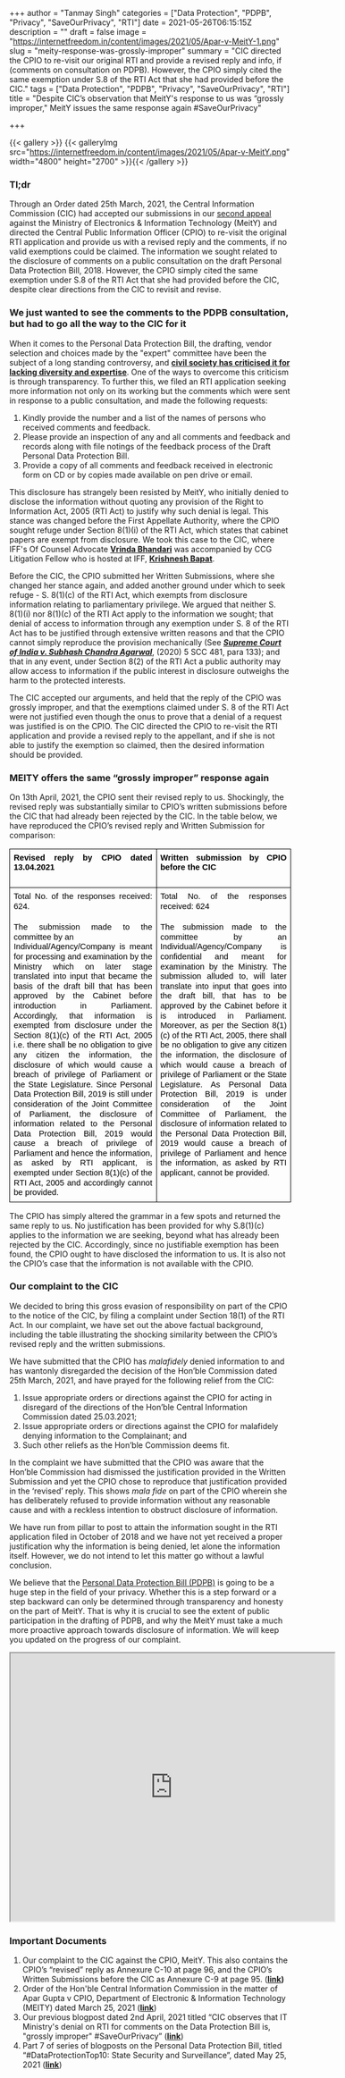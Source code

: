 +++
author = "Tanmay Singh"
categories = ["Data Protection", "PDPB", "Privacy", "SaveOurPrivacy", "RTI"]
date = 2021-05-26T06:15:15Z
description = ""
draft = false
image = "https://internetfreedom.in/content/images/2021/05/Apar-v-MeitY-1.png"
slug = "meity-response-was-grossly-improper"
summary = "CIC directed the CPIO to re-visit our original RTI and provide a revised reply and info, if (comments on consultation on PDPB). However, the CPIO simply cited the same exemption under S.8 of the RTI Act that she had provided before the CIC."
tags = ["Data Protection", "PDPB", "Privacy", "SaveOurPrivacy", "RTI"]
title = "Despite CIC’s observation that MeitY's response to us was “grossly improper,\" MeitY issues the same response again #SaveOurPrivacy"

+++


{{< gallery >}}
{{< galleryImg  src="https://internetfreedom.in/content/images/2021/05/Apar-v-MeitY.png" width="4800" height="2700" >}}{{< /gallery >}}

>>>> <form><script src="https://checkout.razorpay.com/v1/payment-button.js" data-payment_button_id="pl_HLkgeWGQLMuddp" async> </script> </form>

### Tl;dr

Through an Order dated 25th March, 2021, the Central Information Commission (CIC) had accepted our submissions in our [second appeal](https://internetfreedom.in/persist-transparency-dpd-cic/) against the Ministry of Electronics & Information Technology (MeitY) and directed the Central Public Information Officer (CPIO) to re-visit the original RTI application and provide us with a revised reply and the comments, if no valid exemptions could be claimed. The information we sought related to the disclosure of comments on a public consultation on the draft Personal Data Protection Bill, 2018. However, the CPIO simply cited the same exemption under S.8 of the RTI Act that she had provided before the CIC, despite clear directions from the CIC to revisit and revise.



### We just wanted to see the comments to the PDPB consultation, but had to go all the way to the CIC for it

When it comes to the Personal Data Protection Bill, the drafting, vendor selection and choices made by the "expert" committee have been the subject of a long standing controversy, and [**civil society has criticised it for lacking diversity and expertise**](https://www.epw.in/engage/article/politics-indias-data-protection-ecosystem). One of the ways to overcome this criticism is through transparency. To further this, we filed an RTI application seeking more information not only on its working but the comments which were sent in response to a public consultation, and made the following requests:

1. Kindly provide the number and a list of the names of persons who received comments and feedback.
2. Please provide an inspection of any and all comments and feedback and records along with file notings of the feedback process of the Draft Personal Data Protection Bill.
3. Provide a copy of all comments and feedback received in electronic form on CD or by copies made available on pen drive or email.

This disclosure has strangely been resisted by MeitY, who initially denied to disclose the information without quoting any provision of the Right to Information Act, 2005 (RTI Act) to justify why such denial is legal. This stance was changed before the First Appellate Authority, where the CPIO sought refuge under Section 8(1)(i) of the RTI Act, which states that cabinet papers are exempt from disclosure. We took this case to the CIC, where IFF's Of Counsel Advocate [**Vrinda Bhandari**](https://twitter.com/VrindaBhandari) was accompanied by CCG Litigation Fellow who is hosted at IFF, [**Krishnesh Bapat**](https://twitter.com/krishnesh78).

Before the CIC, the CPIO submitted her Written Submissions, where she changed her stance again, and added another ground under which to seek refuge - S. 8(1)(c) of the RTI Act, which exempts from disclosure information relating to parliamentary privilege. We argued that neither S. 8(1)(i) nor 8(1)(c) of the RTI Act apply to the information we sought; that denial of access to information through any exemption under S. 8 of the RTI Act has to be justified through extensive written reasons and that the CPIO cannot simply reproduce the provision mechanically (See [_**Supreme Court of India v. Subhash Chandra Agarwal**_](https://indiankanoon.org/doc/27009576/), (2020) 5 SCC 481, para 133); and that in any event, under Section 8(2) of the RTI Act a public authority may allow access to information if the public interest in disclosure outweighs the harm to the protected interests.

The CIC accepted our arguments, and held that the reply of the CPIO was grossly improper, and that the exemptions claimed under S. 8 of the RTI Act were not justified even though the onus to prove that a denial of a request was justified is on the CPIO. The CIC directed the CPIO to re-visit the RTI application and provide a revised reply to the appellant, and if she is not able to justify the exemption so claimed, then the desired information should be provided.



### MEITY offers the same “grossly improper” response again

On 13th April, 2021, the CPIO sent their revised reply to us. Shockingly, the revised reply was substantially similar to CPIO’s written submissions before the CIC that had already been rejected by the CIC. In the table below, we have reproduced the CPIO’s revised reply and Written Submission for comparison:

<table style="border:none;border-collapse:collapse;"><colgroup><col width="335"><col width="289"></colgroup><tbody><tr style="height:0pt"><td style="border-left:solid #000000 1pt;border-right:solid #000000 1pt;border-bottom:solid #000000 1pt;border-top:solid #000000 1pt;vertical-align:top;padding:5pt 5pt 5pt 5pt;overflow:hidden;overflow-wrap:break-word;"><p dir="ltr" style="line-height:1.2;text-align: justify;margin-top:0pt;margin-bottom:0pt;"><span style="font-size:11pt;font-family:Arial;color:#000000;background-color:transparent;font-weight:700;font-style:normal;font-variant:normal;text-decoration:none;vertical-align:baseline;white-space:pre;white-space:pre-wrap;">Revised reply by CPIO dated 13.04.2021</span></p><br></td><td style="border-left:solid #000000 1pt;border-right:solid #000000 1pt;border-bottom:solid #000000 1pt;border-top:solid #000000 1pt;vertical-align:top;padding:5pt 5pt 5pt 5pt;overflow:hidden;overflow-wrap:break-word;"><p dir="ltr" style="line-height:1.2;text-align: justify;margin-top:0pt;margin-bottom:0pt;"><span style="font-size:11pt;font-family:Arial;color:#000000;background-color:transparent;font-weight:700;font-style:normal;font-variant:normal;text-decoration:none;vertical-align:baseline;white-space:pre;white-space:pre-wrap;">Written submission by CPIO before the CIC</span></p></td></tr><tr style="height:0pt"><td style="border-left:solid #000000 1pt;border-right:solid #000000 1pt;border-bottom:solid #000000 1pt;border-top:solid #000000 1pt;vertical-align:top;padding:5pt 5pt 5pt 5pt;overflow:hidden;overflow-wrap:break-word;"><p dir="ltr" style="line-height:1.2;text-align: justify;margin-top:0pt;margin-bottom:0pt;"><span style="font-size:11pt;font-family:Arial;color:#000000;background-color:transparent;font-weight:400;font-style:normal;font-variant:normal;text-decoration:none;vertical-align:baseline;white-space:pre;white-space:pre-wrap;">Total No. of the responses received: 624.</span></p><br><p dir="ltr" style="line-height:1.2;text-align: justify;margin-top:0pt;margin-bottom:0pt;"><span style="font-size:11pt;font-family:Arial;color:#000000;background-color:transparent;font-weight:400;font-style:normal;font-variant:normal;text-decoration:none;vertical-align:baseline;white-space:pre;white-space:pre-wrap;">The submission made to the committee by an</span></p><p dir="ltr" style="line-height:1.2;text-align: justify;margin-top:0pt;margin-bottom:0pt;"><span style="font-size:11pt;font-family:Arial;color:#000000;background-color:transparent;font-weight:400;font-style:normal;font-variant:normal;text-decoration:none;vertical-align:baseline;white-space:pre;white-space:pre-wrap;">Individual/Agency/Company is meant for processing and examination by the Ministry which on later stage translated into input that became the basis of the draft bill that has been approved by the Cabinet before introduction in Parliament. Accordingly, that information is exempted from disclosure under the Section 8(1)(c) of the RTI Act, 2005 i.e. there shall be no obligation to give any citizen the information, the disclosure of which would cause a breach of privilege of Parliament or the State Legislature. Since Personal Data Protection Bill, 2019 is still under consideration of the Joint Committee of Parliament, the disclosure of information related to the Personal Data Protection Bill, 2019 would cause a breach of privilege of Parliament and hence the information, as asked by RTI applicant, is exempted under Section 8(1)(c) of the RTI Act, 2005 and accordingly cannot be provided.</span></p></td><td style="border-left:solid #000000 1pt;border-right:solid #000000 1pt;border-bottom:solid #000000 1pt;border-top:solid #000000 1pt;vertical-align:top;padding:5pt 5pt 5pt 5pt;overflow:hidden;overflow-wrap:break-word;"><p dir="ltr" style="line-height:1.2;text-align: justify;margin-top:0pt;margin-bottom:0pt;"><span style="font-size:11pt;font-family:Arial;color:#000000;background-color:transparent;font-weight:400;font-style:normal;font-variant:normal;text-decoration:none;vertical-align:baseline;white-space:pre;white-space:pre-wrap;">Total No. of the responses received: 624</span></p><br><p dir="ltr" style="line-height:1.2;text-align: justify;margin-top:0pt;margin-bottom:0pt;"><span style="font-size:11pt;font-family:Arial;color:#000000;background-color:transparent;font-weight:400;font-style:normal;font-variant:normal;text-decoration:none;vertical-align:baseline;white-space:pre;white-space:pre-wrap;">The submission made to the committee by an Individual/Agency/Company is confidential and meant for examination by the Ministry. The submission alluded to, will later translate into input that goes into the draft bill, that has to be approved by the Cabinet before it is introduced in Parliament. Moreover, as per the Section 8(1)(c) of the RTI Act, 2005, there shall be no obligation to give any citizen the information, the disclosure of which would cause a breach of privilege of Parliament or the State Legislature. As Personal Data Protection Bill, 2019 is under consideration of the Joint Committee of Parliament, the disclosure of information related to the Personal Data Protection Bill, 2019 would cause a breach of privilege of Parliament and hence the information, as asked by RTI applicant, cannot be provided.</span></p></td></tr></tbody></table>

The CPIO has simply altered the grammar in a few spots and returned the same reply to us. No justification has been provided for why S.8(1)(c) applies to the information we are seeking, beyond what has already been rejected by the CIC. Accordingly, since no justifiable exemption has been found, the CPIO ought to have disclosed the information to us. It is also not the CPIO’s case that the information is not available with the CPIO.



### Our complaint to the CIC

We decided to bring this gross evasion of responsibility on part of the CPIO to the notice of the CIC, by filing a complaint under Section 18(1) of the RTI Act. In our complaint, we have set out the above factual background, including the table illustrating the shocking similarity between the CPIO’s revised reply and the written submissions.

We have submitted that the CPIO has _malafidely_ denied information to and has wantonly disregarded the decision of the Hon’ble Commission dated 25th March, 2021, and have prayed for the following relief from the CIC:

1. Issue appropriate orders or directions against the CPIO for acting in disregard of the directions of the Hon’ble Central Information Commission dated 25.03.2021;
2. Issue appropriate orders or directions against the CPIO for malafidely denying information to the Complainant; and
3. Such other reliefs as the Hon’ble Commission deems fit.

In the complaint we have submitted that the CPIO was aware that the Hon’ble Commission had dismissed the justification provided in the Written Submission and yet the CPIO chose to reproduce that justification provided in the ‘revised’ reply. This shows _mala fide_ on part of the CPIO wherein she has deliberately refused to provide information without any reasonable cause and with a reckless intention to obstruct disclosure of information.

We have run from pillar to post to attain the information sought in the RTI application filed in October of 2018 and we have not yet received a proper justification why the information is being denied, let alone the information itself. However, we do not intend to let this matter go without a lawful conclusion.

We believe that the [Personal Data Protection Bill (PDPB)](https://internetfreedom.in/tag/dataprotectiontop10/) is going to be a huge step in the field of your privacy. Whether this is a step forward or a step backward can only be determined through transparency and honesty on the part of MeitY. That is why it is crucial to see the extent of public participation in the drafting of PDPB, and why the MeitY must take a much more proactive approach towards disclosure of information. We will keep you updated on the progress of our complaint.

<iframe src="https://drive.google.com/file/d/1WyNfIGS_q8w7haSmLX8KdDN-EmU0Rqhp/preview" width="580" height="480"></iframe>

### Important Documents

1. Our complaint to the CIC against the CPIO, MeitY. This also contains the CPIO’s “revised” reply as Annexure C-10 at page 96, and the CPIO’s Written Submissions before the CIC as Annexure C-9 at page 95. ([**link**](https://drive.google.com/file/d/1e_exXfJg4aGWZmTiATFbcCGGctnWUKLh/view?usp=sharing)**)**
2. Order of the Hon'ble Central Information Commission in the matter of Apar Gupta v CPIO, Department of Electronic & Information Technology (MEITY) dated March 25, 2021 ([**link**](https://drive.google.com/file/d/1Gw16PGzRW8UR2lrpqWMV8MO39gisSqGl/view?usp=sharing))
3. Our previous blogpost dated 2nd April, 2021 titled “CIC observes that IT Ministry's denial on RTI for comments on the Data Protection Bill is, "grossly improper" #SaveOurPrivacy” ([**link**](https://internetfreedom.in/persist-transparency-dpd-cic/))
4. Part 7 of series of blogposts on the Personal Data Protection Bill, titled “#DataProtectionTop10: State Security and Surveillance”, dated May 25, 2021 ([**link**](https://internetfreedom.in/dataprotectiontop10-state-security-and-surveillance/))

> > > <form><script src="https://cdn.razorpay.com/static/widget/subscription-button.js" data-subscription_button_id="pl_HLk5qU1K35hmPH" data-button_theme="brand-color" async> </script> </form>













